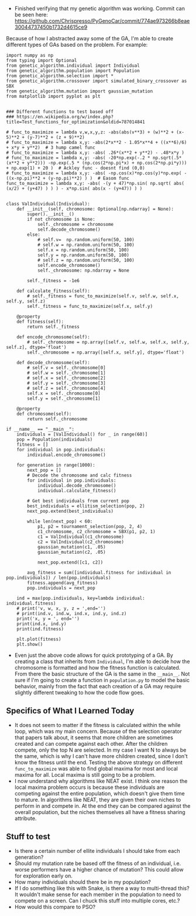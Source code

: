 * Finished verifying that my genetic algorithm was working. Commit can be seen here: https://github.com/Chrispresso/PyGenoCar/commit/774ae973266b8eae30044737450b1732d4615ce9


Because of how I abstracted away some of the GA, I'm able to create different types of GAs based on the problem. For example:

~~~~
import numpy as np
from typing import Optional
from genetic_algorithm.individual import Individual
from genetic_algorithm.population import Population
from genetic_algorithm.selection import *
from genetic_algorithm.crossover import simulated_binary_crossover as SBX
from genetic_algorithm.mutation import gaussian_mutation
from matplotlib import pyplot as plt


### Different functions to test based off 
### https://en.wikipedia.org/w/index.php?title=Test_functions_for_optimization&oldid=787014841

# func_to_maximize = lambda v,w,x,y,z: -abs(abs(v**3) + (w)**2 + (x-5)**2 + (y-7)**2 + (z + 9)**2)
# func_to_maximize = lambda x,y: -abs(2*x**2 - 1.05*x**4 + ((x**6)/6) + x*y + y**2)  # 3 hump camel func
# func_to_maximize = lambda x,y: -abs( .26*(x**2 + y**2) - .48*x*y )
# func_to_maximize = lambda x,y: -abs( -20*np.exp(-.2 * np.sqrt(.5*(x**2 + y**2))) -np.exp(.5 * (np.cos(2*np.pi*x) + np.cos(2*np.pi*y))) + np.exp(1) + 20 )  # Ackley func - doesnt find (0,0)
# func_to_maximize = lambda x,y: -abs( -np.cos(x)*np.cos(y)*np.exp( -((x-np.pi)**2 + (y-np.pi)**2) ) )  # Easom func
func_to_maximize = lambda x,y: -abs( -(y + 47)*np.sin( np.sqrt( abs( (x/2) + (y+47) ) ) ) - x*np.sin( abs(x - (y+47)) ) )


class ValIndividual(Individual):
    def __init__(self, chromosome: Optional[np.ndarray] = None):
        super().__init__()
        if not chromosome is None:
            self._chromosome = chromosome
            self.decode_chromosome()
        else:
            # self.v=  np.random.uniform(50, 100)
            # self.w = np.random.uniform(50, 100)
            self.x = np.random.uniform(50, 100)
            self.y = np.random.uniform(50, 100)
            # self.z = np.random.uniform(50, 100)
            self.encode_chromosome()
            self._chromosome: np.ndarray = None

        self._fitness = -1e6

    def calculate_fitness(self):
        # self._fitness = func_to_maximize(self.v, self.w, self.x, self.y, self.z)
        self._fitness = func_to_maximize(self.x, self.y)

    @property
    def fitness(self):
        return self._fitness

    def encode_chromosome(self):
        # self._chromosome = np.array([self.v, self.w, self.x, self.y, self.z], dtype='float')
        self._chromosome = np.array([self.x, self.y], dtype='float')

    def decode_chromosome(self):
        # self.v = self._chromosome[0]
        # self.w = self._chromosome[1]
        # self.x = self._chromosome[2]
        # self.y = self._chromosome[3]
        # self.z = self._chromosome[4]
        self.x = self._chromosome[0]
        self.y = self._chromosome[1]

    @property
    def chromosome(self):
        return self._chromosome

if __name__ == "__main__":
    individuals = [ValIndividual() for _ in range(60)]
    pop = Population(individuals)
    fitness = []
    for individual in pop.individuals:
        individual.encode_chromosome()

    for generation in range(1000):
        next_pop = []
        # Decode the chromosome and calc fitness
        for individual in pop.individuals:
            individual.decode_chromosome()
            individual.calculate_fitness()

        # Get best individuals from current pop
        best_individuals = ellitism_selection(pop, 2)
        next_pop.extend(best_individuals)

        while len(next_pop) < 60:
            p1, p2 = tournament_selection(pop, 2, 4)
            c1_chromosome, c2_chromosome = SBX(p1, p2, 1)
            c1 = ValIndividual(c1_chromosome)
            c2 = ValIndividual(c2_chromosome)
            gaussian_mutation(c1, .05)
            gaussian_mutation(c2, .05)

            next_pop.extend([c1, c2])
                
        avg_fitness = sum([individual.fitness for individual in pop.individuals]) / len(pop.individuals)
        fitness.append(avg_fitness)
        pop.individuals = next_pop

    ind = max(pop.individuals, key=lambda individual: individual.fitness)
    # print('v, w, x, y, z = ',end='')
    # print(ind.v, ind.w, ind.x, ind.y, ind.z)
    print('x, y = ', end='')
    print(ind.x, ind.y)
    print(ind.fitness)

    plt.plot(fitness)
    plt.show()
~~~~

* Even just the above code allows for quick prototyping of a GA. By creating a class that inherits from `Individual`, I'm able to decide how the chromosome is formatted and how the fitness function is calculated. From there the basic structure of the GA is the same in the `__main__`. Not sure if I'm going to create a function in `population.py` to model the basic behavior, mainly from the fact that each creation of a GA may require slightly different tweaking to how the code flow goes.


## Specifics of What I Learned Today ##
* It does not seem to matter if the fitness is calculated within the while loop, which was my main concern. Because of the selection operator that papers talk about, it seems that more children are sometimes created and can compete against each other. After the children compete, only the top N are selected. In my case I want N to always be the same, which is why I can't have more children created, since I don't know the fitness until the end. Testing the above strategy on different `func_to_maximize` was able to find global maxima for most and local maxima for all. Local maxima is still going to be a problem.
* I now understand why algorithms like NEAT exist. I think one reason the local maxima problem occurs is because these individuals are competing against the entire population, which doesn't give them time to mature. In algorithms like NEAT, they are given their own niches to perform in and compete in. At the end they can be compared against the overall population, but the niches themselves all have a fitness sharing attribute.

## Stuff to test ##
* Is there a certain number of ellite individuals I should take from each generation?
* Should my mutation rate be based off the fitness of an individual, i.e. worse performers have a higher chance of mutation? This could allow for exploration early on.
* How many individuals should there be in my population?
* If I do something like this with Snake, is there a way to multi-thread this? It wouldn't make sense for each member in the population to need to compete on a screen. Can I chuck this stuff into multiple cores, etc.?
* How would this compare to PSO?